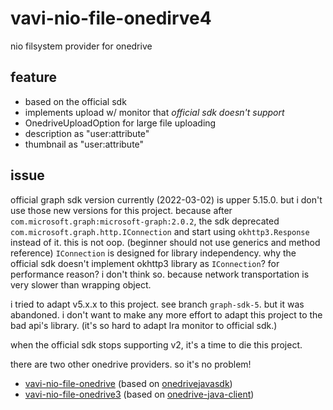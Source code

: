 # vavi-nio-file-onedirve4

nio filsystem provider for onedrive

## feature

 * based on the official sdk
 * implements upload w/ monitor that *official sdk doesn't support*
 * OnedriveUploadOption for large file uploading
 * description as "user:attribute"
 * thumbnail as "user:attribute"

## issue

official graph sdk version currently (2022-03-02) is upper 5.15.0.
but i don't use those new versions for this project.
because after `com.microsoft.graph:microsoft-graph:2.0.2`,
the sdk deprecated `com.microsoft.graph.http.IConnection`
and start using `okhttp3.Response` instead of it.
this is not oop. (beginner should not use generics and method reference)
`IConnection` is designed for library independency.
why the official sdk doesn't implement okhttp3 library as `IConnection`?
for performance reason? i don't think so. because
network transportation is very slower than wrapping object.

i tried to adapt v5.x.x to this project. see branch `graph-sdk-5`.
but it was abandoned. i don't want to make any more effort to adapt
this project to the bad api's library.
(it's so hard to adapt lra monitor to official sdk.)

when the official sdk stops supporting v2,
it's a time to die this project.

there are two other onedrive providers.
so it's no problem!

 * [vavi-nio-file-onedrive](../vavi-nio-file-onedrive) (based on [onedrivejavasdk](https://github.com/umjammer/OneDriveJavaSDK))
 * [vavi-nio-file-onedrive3](../vavi-nio-file-onedrive3) (based on [onedrive-java-client](https://github.com/iterate-ch/onedrive-java-client))